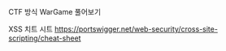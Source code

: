 CTF 방식 WarGame 풀어보기

XSS 치트 시트
https://portswigger.net/web-security/cross-site-scripting/cheat-sheet
